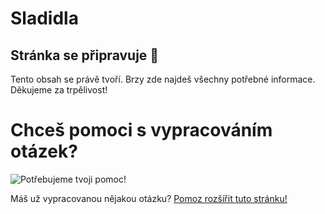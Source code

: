 # Sladidla

## Stránka se připravuje 🚧

Tento obsah se právě tvoří. Brzy zde najdeš všechny potřebné informace. Děkujeme za trpělivost!

# Chceš pomoci s vypracováním otázek?

![Potřebujeme tvoji pomoc!](/we-want-you.png)

Máš už vypracovanou nějakou otázku? [Pomoz rozšířit tuto stránku!](/chci-pomoct)
